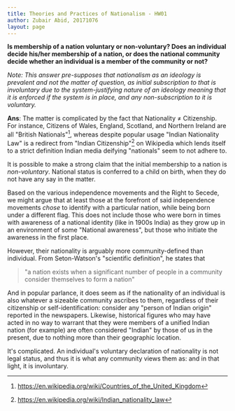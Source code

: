 ```yaml
---
title: Theories and Practices of Nationalism - HW01
author: Zubair Abid, 20171076
layout: page
---
```


**Is membership of a nation voluntary or non-voluntary? Does an individual
decide his/her membership of a nation, or does the national community decide 
whether an individual is a member of the community or not?**
 
*Note: This answer pre-supposes that nationalism as an ideology is prevalent
and not the matter of question, as initial subscription to that is involuntary
due to the system-justifying nature of an ideology meaning that it is enforced
if the system is in place, and any non-subscription to it is voluntary.*
 
**Ans**: The matter is complicated by the fact that Nationality $\neq$
Citizenship. For instance, Citizens of Wales, England, Scotland, and Northern
Ireland are all "British Nationals"[^1], whereas despite popular usage "Indian
Nationality Law" is a redirect from "Indian Citizenship"[^2] on Wikipedia which
lends itself to a strict definition Indian media deifying "nationals" seem to
not adhere to.

It is possible to make a strong claim that the initial membership to a
nation is *non-voluntary*. National status is conferred to a child on birth,
when they do not have any say in the matter.

Based on the various independence movements and the Right to Secede, we might 
argue that at least those at the forefront of said independence movements 
*chose* to identify with a particular nation, while being born under a 
different flag. This does not include those who were born in times with 
awareness of a national identity (like in 1900s India) as they grow up in an
environment of some "National awareness", but those who initiate the awareness
in the first place.

However, their nationality is arguably more community-defined than individual.
From Seton-Watson's "scientific definition", he states that 

> "a nation exists when a significant number of people in a community consider 
> themselves to form a nation"

And in popular parlance, it does seem as if the nationality of an individual is
also whatever a sizeable community ascribes to them, regardless of their
citizenship or self-identification: consider any "person of Indian origin"
reported in the newspapers. Likewise, historical figures who may have acted in
no way to warrant that they were members of a unified Indian nation (for
example) are often considered "Indian" by those of us in the present, due to
nothing more than their geographic location.

It's complicated. An individual's voluntary declaration of nationality is not 
legal status, and thus it is what any community views them as: and in that 
light, it is involuntary.

[^1]: https://en.wikipedia.org/wiki/Countries_of_the_United_Kingdom
[^2]: https://en.wikipedia.org/wiki/Indian_nationality_law
